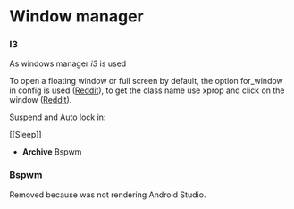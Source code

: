 # Window manager
### I3
As windows manager *i3* is used

To open a floating window or full screen by default, the option for_window in config is used ([Reddit](https://www.reddit.com/r/i3wm/comments/4chax2/exec_with_fullscreen/)), to get the class name use xprop and click on the window ([Reddit](https://www.reddit.com/r/i3wm/comments/3h94t9/how_to_find_a_name_of_a_program_to_use_for/)).

Suspend and Auto lock in:

[[Sleep]]

- **Archive** Bspwm

### Bspwm
Removed because was not rendering Android Studio.
